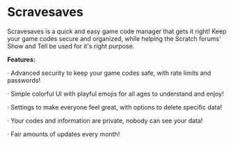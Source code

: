 # Scravesaves

Scravesaves is a quick and easy game code manager that gets it right! Keep your game codes secure and organized, while helping the Scratch forums' Show and Tell be used for it's right purpose.

**Features:**

· Advanced security to keep your game codes safe, with rate limits and passwords!

· Simple colorful UI with playful emojis for all ages to understand and enjoy!

· Settings to make everyone feel great, with options to delete specific data!

· Your codes and information are private, nobody can see your data!

· Fair amounts of updates every month!
